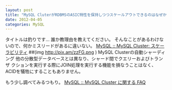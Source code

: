 ```yaml
---
layout: post
title: "MySQL CluterがRDBMSのASIC特性を保持しつつスケールアウトできるのはなぜか"
date: 2012-04-05
categories: MySQL
---
```

タイトルは釣りです…  誰か教理由を教えてください。
そんなことがあるわけないので、何かミスリードがあるに違いない。
 [MySQL ::  MySQL Cluster: スケーラビリティ](http://www-jp.mysql.com/products/cluster/scalability.html)
 ##(img http://pix.am/zzFG.png )
 MySQL Clusterの自動シャーディング
   他の分散型データベースとは異なり、シャード間でクエリーおよびトランザ
   クションを実行する際にJOIN処理を実行する機能を損なうことはなく、
   ACIDを犠牲にすることもありません。

もう少し調べてみるつもり。
 [MySQL ::  MySQL Cluster に関する FAQ](http://www-jp.mysql.com/products/cluster/faq.html)
